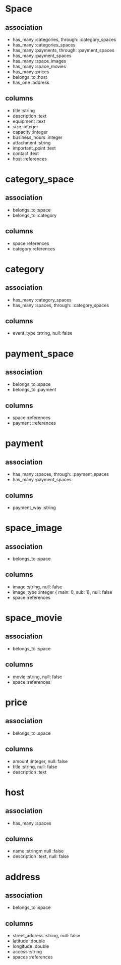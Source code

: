 # Space

## association
- has_many :categories, through: :category_spaces
- has_many :categories_spaces
- has_many :payments, through: :payment_spaces
- has_many :payment_spaces
- has_many :space_images
- has_many :space_movies
- has_many :prices
- belongs_to :host
- has_one :address

## columns
- title           :string
- description     :text
- equipment       :text
- size            :integer
- capacity        :integer
- business_hours  :integer
- attachment      :string
- important_point :text
- contact         :text
- host            :references

# category_space
## association
- belongs_to :space
- belongs_to :category

## columns
- space     references
- category  references



# category
## association
- has_many :category_spaces
- has_many :spaces, through: :category_spaces

## columns
- event_type   :string, null: false


# payment_space
## association
- belongs_to :space
- belongs_to :payment

## columns
- space    :references
- payment  :references


# payment
## association
- has_many :spaces, through: :payment_spaces
- has_many :payment_spaces

## columns
- payment_way   :string


# space_image
## association
- belongs_to :space

## columns
- image     :string, null: false
- image_type   :integer { main: 0, sub: 1}, null: false
- space     :references


# space_movie
## association
- belongs_to :space

## columns
- movie    :string, null: false
- space    :references


# price
## association
- belongs_to :space

## columns
- amount   :integer, null: false
- title    :string, null: false
- description  :text


# host
## association
- has_many :spaces

## columns
- name  :stringm null :false
- description :text, null: false


# address
## association
- belongs_to :space

## columns
- street_address   :string, null: false
- latitude         :double
- longitude        :double
- access           :string
- spaces           :references
